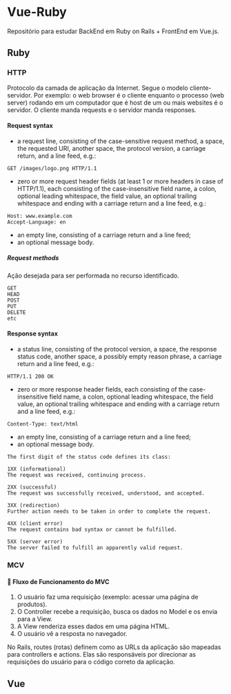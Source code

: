 # Vue-Ruby
Repositório para estudar BackEnd em Ruby on Rails + FrontEnd em Vue.js. 

## Ruby
### HTTP 
Protocolo da camada de aplicação da Internet. Segue o modelo cliente-servidor. Por exemplo: o web browser é o cliente enquanto o processo (web server) rodando em um computador que é host de um ou mais websites é o servidor. O cliente manda requests e o servidor manda responses. 
#### Request syntax 
* a request line, consisting of the case-sensitive request method, a space, the requested URI, another space, the protocol version, a carriage return, and a line feed, e.g.:
```
GET /images/logo.png HTTP/1.1
```
* zero or more request header fields (at least 1 or more headers in case of HTTP/1.1), each consisting of the case-insensitive field name, a colon, optional leading whitespace, the field value, an optional trailing whitespace and ending with a carriage return and a line feed, e.g.:
```
Host: www.example.com
Accept-Language: en
```
* an empty line, consisting of a carriage return and a line feed;
* an optional message body.
##### Request methods
Ação desejada para ser performada no recurso identificado. 
```
GET
HEAD
POST
PUT
DELETE
etc
```

#### Response syntax
* a status line, consisting of the protocol version, a space, the response status code, another space, a possibly empty reason phrase, a carriage return and a line feed, e.g.:
```
HTTP/1.1 200 OK
```
* zero or more response header fields, each consisting of the case-insensitive field name, a colon, optional leading whitespace, the field value, an optional trailing whitespace and ending with a carriage return and a line feed, e.g.:
```
Content-Type: text/html
```
* an empty line, consisting of a carriage return and a line feed;
* an optional message body.

```
The first digit of the status code defines its class:

1XX (informational)
The request was received, continuing process.

2XX (successful)
The request was successfully received, understood, and accepted.

3XX (redirection)
Further action needs to be taken in order to complete the request.

4XX (client error)
The request contains bad syntax or cannot be fulfilled.

5XX (server error)
The server failed to fulfill an apparently valid request.
```
### MCV
#### 📌 Fluxo de Funcionamento do MVC

1. O usuário faz uma requisição (exemplo: acessar uma página de produtos).
2. O Controller recebe a requisição, busca os dados no Model e os envia para a View.
3. A View renderiza esses dados em uma página HTML.
4. O usuário vê a resposta no navegador.

No Rails, routes (rotas) definem como as URLs da aplicação são mapeadas para controllers e actions. Elas são responsáveis por direcionar as requisições do usuário para o código correto da aplicação.


## Vue
